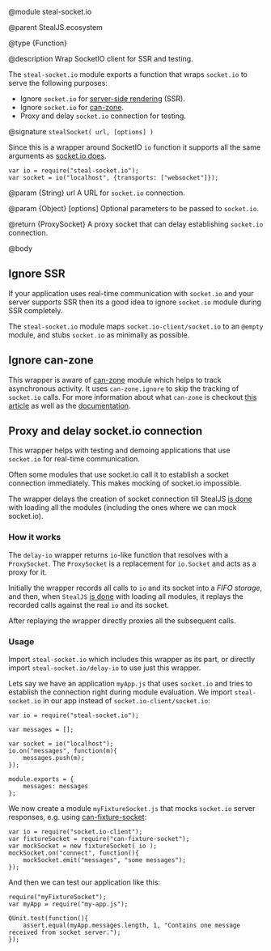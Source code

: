 @module steal-socket.io

@parent StealJS.ecosystem

@type {Function}

@description Wrap SocketIO client for SSR and testing.


The `steal-socket.io` module exports a function that wraps `socket.io` to serve the following purposes:

 * Ignore `socket.io` for [server-side rendering](https://donejs.com/Features.html#section_Server_SideRendered) (SSR).
 * Ignore `socket.io` for [can-zone](http://v3.canjs.com/doc/can-zone.html).
 * Proxy and delay `socket.io` connection for testing.


@signature `stealSocket( url, [options] )`

Since this is a wrapper around SocketIO `io` function it supports all the same arguments as [socket.io does](http://socket.io/docs/client-api/#client-api).
```
var io = require("steal-socket.io");
var socket = io("localhost", {transports: ["websocket"]});
```

  @param {String} url A URL for `socket.io` connection.

  @param {Object} [options] Optional parameters to be passed to `socket.io`.

  @return {ProxySocket} A proxy socket that can delay establishing `socket.io` connection.


@body

## Ignore SSR

If your application uses real-time communication with `socket.io` and your server supports SSR then its a good idea
to ignore `socket.io` module during SSR completely.

The `steal-socket.io` module maps `socket.io-client/socket.io` to an `@empty` module, and stubs `socket.io` as minimally
as possible.

## Ignore can-zone

This wrapper is aware of [can-zone](https://github.com/canjs/can-zone) module which helps to track asynchronous
activity. It uses `can-zone.ignore` to skip the tracking of `socket.io` calls. For more information about what
`can-zone` is checkout [this article](https://davidwalsh.name/can-zone) as well as
the [documentation](http://v3.canjs.com/doc/can-zone.html).

## Proxy and delay socket.io connection

This wrapper helps with testing and demoing applications that use `socket.io` for real-time communication.

Often some modules that use socket.io call it to establish a socket connection immediately. This makes mocking of socket.io impossible.

The wrapper delays the creation of socket connection till StealJS [is done](https://stealjs.github.io/stealjs/docs/steal.done.html)
with loading all the modules (including the ones where we can mock socket.io).

### How it works

The `delay-io` wrapper returns `io`-like function that resolves with a `ProxySocket`. The `ProxySocket` is
a replacement for `io.Socket` and acts as a proxy for it.

Initially the wrapper records all calls to `io` and its socket into a _FIFO storage_, and then, when `StealJS`
[is done](https://stealjs.github.io/stealjs/docs/steal.done.html) with loading all modules, it replays the recorded
calls against the real `io` and its socket.

After replaying the wrapper directly proxies all the subsequent calls.

### Usage

Import `steal-socket.io` which includes this wrapper as its part, or directly import `steal-socket.io/delay-io`
to use just this wrapper.

Lets say we have an application `myApp.js` that uses `socket.io` and tries to establish the connection right during
module evaluation. We import `steal-socket.io` in our app instead of `socket.io-client/socket.io`:
```
var io = require("steal-socket.io");

var messages = [];

var socket = io("localhost");
io.on("messages", function(m){
    messages.push(m);
});

module.exports = {
    messages: messages
};
```

We now create a module `myFixtureSocket.js` that mocks `socket.io` server responses, e.g. using [can-fixture-socket](http://v3.canjs.com/doc/can-fixture-socket.html):
```
var io = require("socket.io-client");
var fixtureSocket = require("can-fixture-socket");
var mockSocket = new fixtureSocket( io );
mockSocket.on("connect", function(){
    mockSocket.emit("messages", "some messages");
});
```

And then we can test our application like this:
```
require("myFixtureSocket");
var myApp = require("my-app.js");

QUnit.test(function(){
    assert.equal(myApp.messages.length, 1, "Contains one message received from socket server.");
});
```

